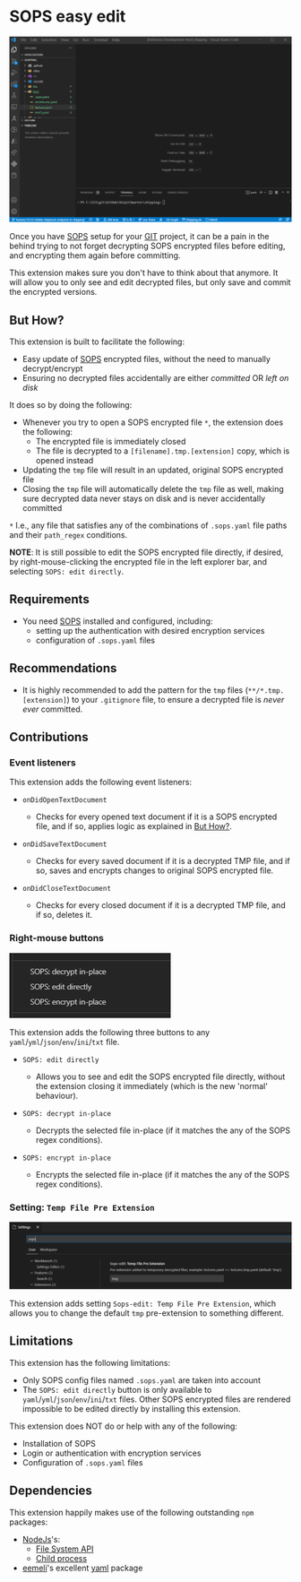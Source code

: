 # SOPS easy edit

![SOPS edit use gif](https://raw.githubusercontent.com/shipitsmarter/vscode-sops-edit/main/img/sops_edit_use_gif.gif)

Once you have [SOPS](https://github.com/mozilla/sops) setup for your [GIT](https://git-scm.com/) project, it can be a pain in the behind trying to not forget decrypting SOPS encrypted files before editing, and encrypting them again before committing.

This extension makes sure you don't have to think about that anymore. It will allow you to only see and edit decrypted files, but only save and commit the encrypted versions.

## But How?

This extension is built to facilitate the following:
- Easy update of [SOPS](https://github.com/mozilla/sops) encrypted files, without the need to manually decrypt/encrypt
- Ensuring no decrypted files accidentally are either _committed_ OR _left on disk_

It does so by doing the following:
- Whenever you try to open a SOPS encrypted file `*`, the extension does the following:
  - The encrypted file is immediately closed
  - The file is decrypted to a `[filename].tmp.[extension]` copy, which is opened instead
- Updating the `tmp` file will result in an updated, original SOPS encrypted file
- Closing the `tmp` file will automatically delete the `tmp` file as well, making sure decrypted data never stays on disk and is never accidentally committed

`*` I.e., any file that satisfies any of the combinations of `.sops.yaml` file paths and their `path_regex` conditions.

**NOTE**: It is still possible to edit the SOPS encrypted file directly, if desired, by right-mouse-clicking the encrypted file in the left explorer bar, and selecting `SOPS: edit directly`.

## Requirements
- You need [SOPS](https://github.com/mozilla/sops) installed and configured, including:
  - setting up the authentication with desired encryption services
  - configuration of `.sops.yaml` files

## Recommendations
- It is highly recommended to add the pattern for the `tmp` files (`**/*.tmp.[extension]`) to your `.gitignore` file, to ensure a decrypted file is *never ever* committed.

## Contributions

### Event listeners
This extension adds the following event listeners:
- `onDidOpenTextDocument` 
  - Checks for every opened text document if it is a SOPS encrypted file, and if so, applies logic as explained in [But How?](#but-how).

- `onDidSaveTextDocument`
  - Checks for every saved document if it is a decrypted TMP file, and if so, saves and encrypts changes to original SOPS encrypted file.

- `onDidCloseTextDocument`
  - Checks for every closed document if it is a decrypted TMP file, and if so, deletes it.


### Right-mouse buttons

![Buttons](https://raw.githubusercontent.com/shipitsmarter/vscode-sops-edit/main/img/buttons.png)

This extension adds the following three buttons to any `yaml`/`yml`/`json`/`env`/`ini`/`txt` file.

-  `SOPS: edit directly`
   - Allows you to see and edit the SOPS encrypted file directly, without the extension closing it immediately (which is the new 'normal' behaviour).

- `SOPS: decrypt in-place`
  - Decrypts the selected file in-place (if it matches the any of the SOPS regex conditions).

- `SOPS: encrypt in-place`
  - Encrypts the selected file in-place (if it matches the any of the SOPS regex conditions).

### Setting: `Temp File Pre Extension`

![Setting: tmp file pre extension](https://raw.githubusercontent.com/shipitsmarter/vscode-sops-edit/main/img/setting_temp_file_pre_extension.png.png)

This extension adds setting `Sops-edit: Temp File Pre Extension`, which allows you to change the default `tmp` pre-extension to something different.


## Limitations
This extension has the following limitations:
- Only SOPS config files named `.sops.yaml` are taken into account
- The `SOPS: edit directly` button is only available to `yaml`/`yml`/`json`/`env`/`ini`/`txt` files. Other SOPS encrypted files are rendered impossible to be edited directly by installing this extension.

This extension does NOT do or help with any of the following:
- Installation of SOPS
- Login or authentication with encryption services
- Configuration of `.sops.yaml` files

## Dependencies
This extension happily makes use of the following outstanding `npm` packages:
- [NodeJs](https://nodejs.org/en/)'s:
  - [File System API](https://nodejs.org/api/fs.html)
  - [Child process](https://nodejs.org/api/child_process.html)
- [eemeli](https://www.npmjs.com/~eemeli)'s excellent [yaml](https://www.npmjs.com/package/yaml) package
